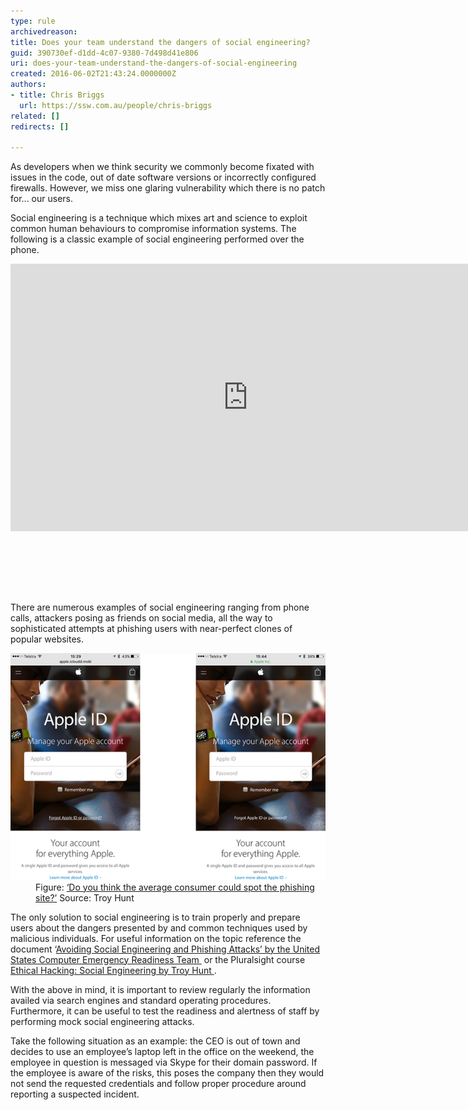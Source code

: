 ```yaml
---
type: rule
archivedreason: 
title: Does your team understand the dangers of social engineering?
guid: 390730ef-d1dd-4c07-9380-7d498d41e806
uri: does-your-team-understand-the-dangers-of-social-engineering
created: 2016-06-02T21:43:24.0000000Z
authors:
- title: Chris Briggs
  url: https://ssw.com.au/people/chris-briggs
related: []
redirects: []

---
```



<p>As developers when we think security we commonly become fixated with issues in the code, out of date software versions or incorrectly configured firewalls. However, we miss one glaring vulnerability which there is no patch for... our users. <br></p><p>Social engineering is a technique which mixes art and science to exploit common human behaviours to compromise information systems. The following is a classic example of social engineering performed over the phone. <br></p><div class="ms-rtestate-read ms-rte-embedcode ms-rte-embedil ms-rtestate-notify"><iframe width="760" height="428" src="https://www.youtube.com/embed/DB6ywr9fngU?rel=0" frameborder="0"></iframe> </div><p>​<br></p>
<br><excerpt class='endintro'></excerpt><br>
<p>There are numerous examples of social engineering ranging from phone calls, attackers posing as friends on social media, all the way to sophisticated attempts at phishing users with near-perfect clones of popular websites.</p><dl class="image"><dt><img src="social-eng.png" alt="social-eng.png" /></dt><dd>Figure: <a href="https://www.troyhunt.com/its-time-that-you-vulnerable-human/">‘Do you think the average consumer could spot the phishing site?’</a> Source: Troy Hunt</dd></dl><p>The only solution to social engineering is to train properly and prepare users about the dangers presented by and common techniques used by malicious individuals. For useful information on the topic reference the document ‘<a href="https://www.us-cert.gov/ncas/tips/ST04-014">Avoiding Social Engineering and Phishing Attacks’ by the United States Computer Emergency Readiness Team </a> or the Pluralsight course <a href="http://app.pluralsight.com/courses/ethical-hacking-social-engineering">Ethical Hacking: Social Engineering by Troy Hunt </a>.</p><p class="p1">With the above in mind, it is important to review regularly the information availed via search engines and standard operating procedures. Furthermore, it can be useful to test the readiness and alertness of staff by performing mock social engineering attacks.</p><p class="p1">Take the following situation as an example: the CEO is out of town and decides to use an employee’s laptop left in the office on the weekend, the employee in question is messaged via Skype for their domain password. If the employee is aware of the risks, this poses the company then they would not send the requested credentials and follow proper procedure around reporting a suspected incident.</p>


